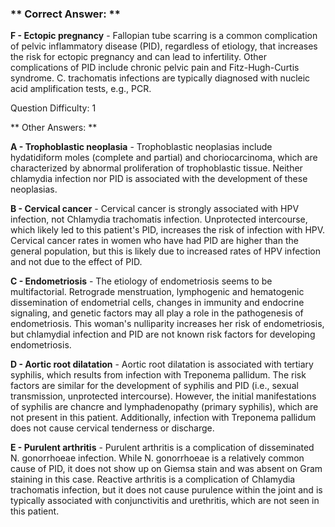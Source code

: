 ### ** Correct Answer: **

**F - Ectopic pregnancy** - Fallopian tube scarring is a common complication of pelvic inflammatory disease (PID), regardless of etiology, that increases the risk for ectopic pregnancy and can lead to infertility. Other complications of PID include chronic pelvic pain and Fitz-Hugh-Curtis syndrome. C. trachomatis infections are typically diagnosed with nucleic acid amplification tests, e.g., PCR.

Question Difficulty: 1

** Other Answers: **

**A - Trophoblastic neoplasia** - Trophoblastic neoplasias include hydatidiform moles (complete and partial) and choriocarcinoma, which are characterized by abnormal proliferation of trophoblastic tissue. Neither chlamydia infection nor PID is associated with the development of these neoplasias.

**B - Cervical cancer** - Cervical cancer is strongly associated with HPV infection, not Chlamydia trachomatis infection. Unprotected intercourse, which likely led to this patient's PID, increases the risk of infection with HPV. Cervical cancer rates in women who have had PID are higher than the general population, but this is likely due to increased rates of HPV infection and not due to the effect of PID.

**C - Endometriosis** - The etiology of endometriosis seems to be multifactorial. Retrograde menstruation, lymphogenic and hematogenic dissemination of endometrial cells, changes in immunity and endocrine signaling, and genetic factors may all play a role in the pathogenesis of endometriosis. This woman's nulliparity increases her risk of endometriosis, but chlamydial infection and PID are not known risk factors for developing endometriosis.

**D - Aortic root dilatation** - Aortic root dilatation is associated with tertiary syphilis, which results from infection with Treponema pallidum. The risk factors are similar for the development of syphilis and PID (i.e., sexual transmission, unprotected intercourse). However, the initial manifestations of syphilis are chancre and lymphadenopathy (primary syphilis), which are not present in this patient. Additionally, infection with Treponema pallidum does not cause cervical tenderness or discharge.

**E - Purulent arthritis** - Purulent arthritis is a complication of disseminated N. gonorrhoeae infection. While N. gonorrhoeae is a relatively common cause of PID, it does not show up on Giemsa stain and was absent on Gram staining in this case. Reactive arthritis is a complication of Chlamydia trachomatis infection, but it does not cause purulence within the joint and is typically associated with conjunctivitis and urethritis, which are not seen in this patient.

